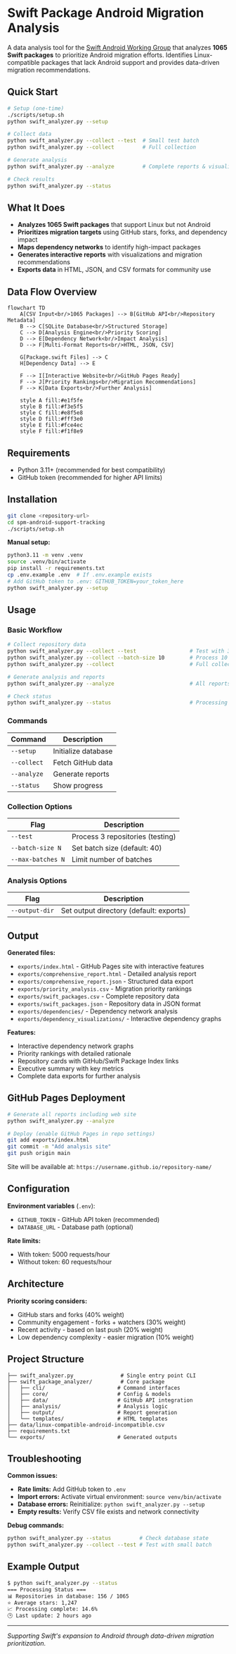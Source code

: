 # Swift Package Android Migration Analysis

A data analysis tool for the [Swift Android Working Group](https://www.swift.org/ecosystem/android/) that analyzes **1065 Swift packages** to prioritize Android migration efforts. Identifies Linux-compatible packages that lack Android support and provides data-driven migration recommendations.

## Quick Start

```bash
# Setup (one-time)
./scripts/setup.sh
python swift_analyzer.py --setup

# Collect data
python swift_analyzer.py --collect --test  # Small test batch
python swift_analyzer.py --collect         # Full collection

# Generate analysis
python swift_analyzer.py --analyze         # Complete reports & visualizations

# Check results
python swift_analyzer.py --status
```

## What It Does

- **Analyzes 1065 Swift packages** that support Linux but not Android
- **Prioritizes migration targets** using GitHub stars, forks, and dependency impact
- **Maps dependency networks** to identify high-impact packages
- **Generates interactive reports** with visualizations and migration recommendations
- **Exports data** in HTML, JSON, and CSV formats for community use

## Data Flow Overview

```mermaid
flowchart TD
    A[CSV Input<br/>1065 Packages] --> B[GitHub API<br/>Repository Metadata]
    B --> C[SQLite Database<br/>Structured Storage]
    C --> D[Analysis Engine<br/>Priority Scoring]
    D --> E[Dependency Network<br/>Impact Analysis]
    D --> F[Multi-Format Reports<br/>HTML, JSON, CSV]
    
    G[Package.swift Files] --> C
    H[Dependency Data] --> E
    
    F --> I[Interactive Website<br/>GitHub Pages Ready]
    F --> J[Priority Rankings<br/>Migration Recommendations]
    F --> K[Data Exports<br/>Further Analysis]
    
    style A fill:#e1f5fe
    style B fill:#f3e5f5
    style C fill:#e8f5e8
    style D fill:#fff3e0
    style E fill:#fce4ec
    style F fill:#f1f8e9
```

## Requirements

- Python 3.11+ (recommended for best compatibility)
- GitHub token (recommended for higher API limits)

## Installation

```bash
git clone <repository-url>
cd spm-android-support-tracking
./scripts/setup.sh
```

**Manual setup:**
```bash
python3.11 -m venv .venv
source .venv/bin/activate
pip install -r requirements.txt
cp .env.example .env  # If .env.example exists
# Add GitHub token to .env: GITHUB_TOKEN=your_token_here
python swift_analyzer.py --setup
```

## Usage

### Basic Workflow
```bash
# Collect repository data
python swift_analyzer.py --collect --test                 # Test with 3 repos
python swift_analyzer.py --collect --batch-size 10        # Process 10 at a time
python swift_analyzer.py --collect                        # Full collection

# Generate analysis and reports
python swift_analyzer.py --analyze                        # All reports and exports

# Check status
python swift_analyzer.py --status                         # Processing status
```

### Commands

| Command | Description |
|---------|-------------|
| `--setup` | Initialize database |
| `--collect` | Fetch GitHub data |
| `--analyze` | Generate reports |
| `--status` | Show progress |

### Collection Options

| Flag | Description |
|------|-------------|
| `--test` | Process 3 repositories (testing) |
| `--batch-size N` | Set batch size (default: 40) |
| `--max-batches N` | Limit number of batches |

### Analysis Options

| Flag | Description |
|------|-------------|
| `--output-dir` | Set output directory (default: exports) |

## Output

**Generated files:**
- `exports/index.html` - GitHub Pages site with interactive features
- `exports/comprehensive_report.html` - Detailed analysis report
- `exports/comprehensive_report.json` - Structured data export
- `exports/priority_analysis.csv` - Migration priority rankings
- `exports/swift_packages.csv` - Complete repository data
- `exports/swift_packages.json` - Repository data in JSON format
- `exports/dependencies/` - Dependency network analysis
- `exports/dependency_visualizations/` - Interactive dependency graphs

**Features:**
- Interactive dependency network graphs
- Priority rankings with detailed rationale
- Repository cards with GitHub/Swift Package Index links
- Executive summary with key metrics
- Complete data exports for further analysis

## GitHub Pages Deployment

```bash
# Generate all reports including web site
python swift_analyzer.py --analyze

# Deploy (enable GitHub Pages in repo settings)
git add exports/index.html
git commit -m "Add analysis site"
git push origin main
```

Site will be available at: `https://username.github.io/repository-name/`

## Configuration

**Environment variables** (`.env`):
- `GITHUB_TOKEN` - GitHub API token (recommended)
- `DATABASE_URL` - Database path (optional)

**Rate limits:**
- With token: 5000 requests/hour
- Without token: 60 requests/hour

## Architecture

**Priority scoring considers:**
- GitHub stars and forks (40% weight)
- Community engagement - forks + watchers (30% weight)
- Recent activity - based on last push (20% weight)
- Low dependency complexity - easier migration (10% weight)

## Project Structure

```
├── swift_analyzer.py               # Single entry point CLI
├── swift_package_analyzer/         # Core package
│   ├── cli/                       # Command interfaces
│   ├── core/                      # Config & models
│   ├── data/                      # GitHub API integration
│   ├── analysis/                  # Analysis logic
│   ├── output/                    # Report generation
│   └── templates/                 # HTML templates
├── data/linux-compatible-android-incompatible.csv
├── requirements.txt
└── exports/                       # Generated outputs
```

## Troubleshooting

**Common issues:**
- **Rate limits:** Add GitHub token to `.env`
- **Import errors:** Activate virtual environment: `source venv/bin/activate`
- **Database errors:** Reinitialize: `python swift_analyzer.py --setup`
- **Empty results:** Verify CSV file exists and network connectivity

**Debug commands:**
```bash
python swift_analyzer.py --status         # Check database state
python swift_analyzer.py --collect --test # Test with small batch
```

## Example Output

```bash
$ python swift_analyzer.py --status
=== Processing Status ===
📊 Repositories in database: 156 / 1065
⭐ Average stars: 1,247
📈 Processing complete: 14.6%
🕒 Last update: 2 hours ago
```

---

*Supporting Swift's expansion to Android through data-driven migration prioritization.*